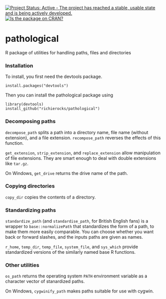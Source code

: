 [![Project Status: Active - The project has reached a stable, usable state and is being actively developed.](http://www.repostatus.org/badges/0.1.0/active.svg)](http://www.repostatus.org/#active)
[![Is the package on CRAN?](http://www.r-pkg.org/badges/version/pathological)](http://www.r-pkg.org/pkg/pathological)

pathological
============

R package of utilities for handling paths, files and directories

### Installation

To install, you first need the devtools package.

```{r}
install.packages("devtools")
```

Then you can install the pathological package using

```{r}
library(devtools)
install_github("richierocks/pathological")
```

### Decomposing paths

`decompose_path` splits a path into a directory name, file name (without 
extension), and a file extension. `recompose_path` reverses the effects of
this function.

`get_extension`, `strip_extension`, and `replace_extension` allow manipulation
of file extensions.  They are smart enough to deal with double extensions like
`tar.gz`.

On Windows, `get_drive` returns the drive name of the path.

### Copying directories

`copy_dir` copies the contents of a directory.

### Standardizing paths

`standardize_path` (and `standardise_path`, for British English fans) is a 
wrapper to `base::normalizePath` that standardizes the form of a path, to make
them more easily comparable.  You can choose whether you want back or forward 
slashes, and the inputs paths are given as names.

`r_home`, `temp_dir`, `temp_file`, `system_file`, and `sys_which` provide 
standardized versions of the similarly named base R functions.

### Other utilities

`os_path` returns the operating system `PATH` environment variable as a 
character vector of stanardized paths.

On Windows, `cygwinify_path` makes paths suitable for use with cygwin.

